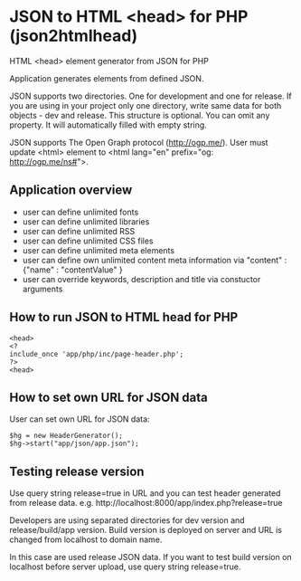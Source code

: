 # JSON to HTML &lt;head> for PHP (json2htmlhead)

HTML &lt;head> element generator from JSON for PHP

Application generates <head> elements from defined JSON.

JSON supports two directories. One for development and one for release. 
If you are using in your project only one directory, write same data for both objects - dev and release.
This structure is optional. You can omit any property. It will automatically filled with empty string.

JSON supports The Open Graph protocol (http://ogp.me/). User must update &lt;html&gt; element to
&lt;html lang="en" prefix="og: http://ogp.me/ns#"&gt;.

## Application overview
- user can define unlimited fonts
- user can define unlimited libraries
- user can define unlimited RSS
- user can define unlimited CSS files
- user can define unlimited meta elements
- user can define own unlimited content meta information via "content" : {"name" : "contentValue" }
- user can override keywords, description and title via constuctor arguments

## How to run JSON to HTML head for PHP
```
<head>
<? 
include_once 'app/php/inc/page-header.php';
?>
<head>
```

## How to set own URL for JSON data
User can set own URL for JSON data:
```
$hg = new HeaderGenerator();
$hg->start("app/json/app.json");
```

## Testing release version
Use query string release=true in URL and you can test header generated from release data.
e.g. http://localhost:8000/app/index.php?release=true

Developers are using separated directories for dev version and release/build/app version.
Build version is deployed on server and URL is changed from localhost to domain name.

In this case are used release JSON data.
If you want to test build version on localhost before server upload, use query string release=true.
